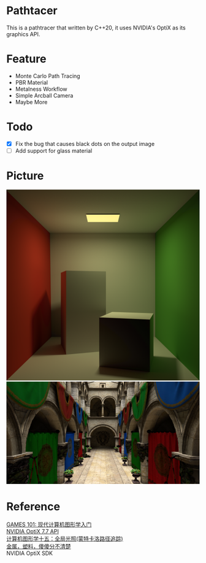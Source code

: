 # Pathtacer
This is a pathtracer that written by C++20, it uses NVIDIA's OptiX as its graphics API.
# Feature
- Monte Carlo Path Tracing
- PBR Material
- Metalness Workflow
- Simple Arcball Camera
- Maybe More
# Todo
- [x] Fix the bug that causes black dots on the output image
- [ ] Add support for glass material 
# Picture
![Cornell Box](picture/cornellbox.png)
![Sponza](picture/sponza.png)
# Reference
[GAMES 101: 现代计算机图形学入门](https://games-cn.org/intro-graphics/)  
[NVIDIA OptiX 7.7 API](https://raytracing-docs.nvidia.com/optix7/api/index.html)  
[计算机图形学十五：全局光照(蒙特卡洛路径追踪)](https://zhuanlan.zhihu.com/p/146714484)  
[金属，塑料，傻傻分不清楚](https://zhuanlan.zhihu.com/p/21961722)  
NVIDIA OptiX SDK
